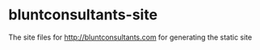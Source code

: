 # bluntconsultants-site
The site files for http://bluntconsultants.com for generating the static site
